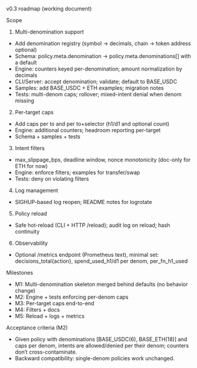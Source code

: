 v0.3 roadmap (working document)

Scope
1) Multi-denomination support
- Add denomination registry (symbol -> decimals, chain -> token address optional)
- Schema: policy.meta.denomination -> policy.meta.denominations[] with a default
- Engine: counters keyed per-denomination; amount normalization by decimals
- CLI/Server: accept denomination; validate; default to BASE_USDC
- Samples: add BASE_USDC + ETH examples; migration notes
- Tests: multi-denom caps; rollover; mixed-intent denial when denom missing

2) Per-target caps
- Add caps per to and per to+selector (h1/d1 and optional count)
- Engine: additional counters; headroom reporting per-target
- Schema + samples + tests

3) Intent filters
- max_slippage_bps, deadline window, nonce monotonicity (doc-only for ETH for now)
- Engine: enforce filters; examples for transfer/swap
- Tests: deny on violating filters

4) Log management
- SIGHUP-based log reopen; README notes for logrotate

5) Policy reload
- Safe hot-reload (CLI + HTTP /reload); audit log on reload; hash continuity

6) Observability
- Optional /metrics endpoint (Prometheus text), minimal set: decisions_total{action}, spend_used_h1/d1 per denom, per_fn_h1_used

Milestones
- M1: Multi-denomination skeleton merged behind defaults (no behavior change)
- M2: Engine + tests enforcing per-denom caps
- M3: Per-target caps end-to-end
- M4: Filters + docs
- M5: Reload + logs + metrics

Acceptance criteria (M2)
- Given policy with denominations [BASE_USDC(6), BASE_ETH(18)] and caps per denom, intents are allowed/denied per their denom; counters don’t cross-contaminate.
- Backward compatibility: single-denom policies work unchanged.
